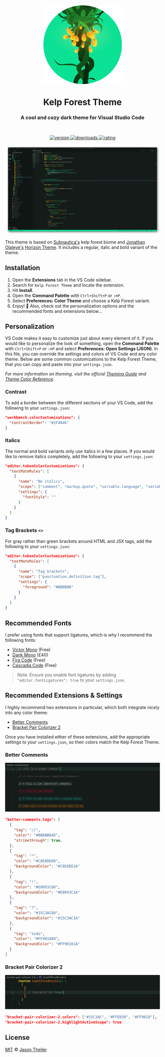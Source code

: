 <p align="center">
  <a href="https://marketplace.visualstudio.com/items?itemName=jasontheiler.kelp-forest-theme-vscode">
    <img src="https://raw.githubusercontent.com/jasontheiler/kelp-forest-theme-vscode/master/images/logo.png" alt="Kelp Forest Theme" height="256px" />
  </a>
</p>

<h1 align="center">Kelp Forest Theme</h1>

<h3 align="center">A cool and cozy dark theme for Visual Studio Code</h3>

<br />

<p align="center">
  <a href="https://marketplace.visualstudio.com/items?itemName=jasontheiler.kelp-forest-theme-vscode">
    <img src="https://img.shields.io/vscode-marketplace/v/jasontheiler.kelp-forest-theme-vscode.svg?style=for-the-badge&logo=visual-studio-code&labelColor=141B19&color=0AE194" alt="version" />
  </a>

  <a href="https://marketplace.visualstudio.com/items?itemName=jasontheiler.kelp-forest-theme-vscode">
    <img src="https://img.shields.io/visual-studio-marketplace/i/jasontheiler.kelp-forest-theme-vscode.svg?style=for-the-badge&logo=docusign&logoColor=FFFFFF&labelColor=141B19&color=0AE194" alt="downloads" />
  </a>

  <a href="https://marketplace.visualstudio.com/items?itemName=jasontheiler.kelp-forest-theme-vscode">
    <img src="https://img.shields.io/visual-studio-marketplace/r/jasontheiler.kelp-forest-theme-vscode.svg?style=for-the-badge&logo=reverbnation&logoColor=FFFFFF&labelColor=141B19&color=0AE194" alt="rating" />
  </a>
</p>

<img src="https://raw.githubusercontent.com/jasontheiler/kelp-forest-theme-vscode/master/images/preview.png" alt="Kelp Forest Theme preview" />

This theme is based on [Subnautica's](https://unknownworlds.com/subnautica/) kelp forest biome and [Jonathan Olaleye's](https://github.com/jolaleye) [Horizon Theme](https://marketplace.visualstudio.com/items?itemName=jolaleye.horizon-theme-vscode). It includes a regular, italic and bold variant of the theme.

## Installation

1. Open the **Extensions** tab in the VS Code sidebar.
2. Search for `Kelp Forest Theme` and locate the extension.
3. Hit **Install**.
4. Open the **Command Palette** with `Ctrl+Shift+P` or `⇧⌘P`.
5. Select **Preferences: Color Theme** and choose a Kelp Forest variant.
6. Enjoy! 🌊 Also, check out the personalization options and the recommended fonts and extensions below...

## Personalization

VS Code makes it easy to customize just about every element of it. If you would like to personalize the look of something, open the **Command Palette** with `Ctrl+Shift+P` or `⇧⌘P` and select **Preferences: Open Settings (JSON)**. In this file, you can override the settings and colors of VS Code and any color theme. Below are some common customizations to the Kelp Forest Theme, that you can copy and paste into your `settings.json`.

_For more information on theming, visit the official [Theming Guide](https://code.visualstudio.com/api/extension-capabilities/theming) and [Theme Color Reference](https://code.visualstudio.com/api/references/theme-color)._

### Contrast

To add a border between the different sections of your VS Code, add the following to your `settings.json`:

```json
"workbench.colorCustomizations": {
  "contrastBorder": "#2F4846"
}
```

### Italics

The normal and bold variants only use italics in a few places. If you would like to remove italics completely, add the following to your `settings.json`:

```json
"editor.tokenColorCustomizations": {
  "textMateRules": [
    {
      "name": "No italics",
      "scope": ["comment", "markup.quote", "variable.language", "variable.parameter"],
      "settings": {
        "fontStyle": ""
      }
    }
  ]
}
```

### Tag Brackets `<>`

For gray rather than green brackets around HTML and JSX tags, add the following to your `settings.json`:

```json
"editor.tokenColorCustomizations": {
  "textMateRules": [
    {
      "name": "Tag brackets",
      "scope": ["punctuation.definition.tag"],
      "settings": {
        "foreground": "#BBBBBB"
      }
    }
  ]
}
```

## Recommended Fonts

I prefer using fonts that support ligatures, which is why I recommend the following fonts:

- [Victor Mono](https://rubjo.github.io/victor-mono) (Free)
- [Dank Mono](https://dank.sh) (£40)
- [Fira Code](https://github.com/tonsky/FiraCode) (Free)
- [Cascadia Code](https://github.com/microsoft/cascadia-code) (Free)

> Note: Ensure you enable font ligatures by adding `"editor.fontLigatures": true` to your `settings.json`.

## Recommended Extensions & Settings

I highly recommend two extensions in particular, which both integrate nicely into any color theme:

- [Better Comments](https://marketplace.visualstudio.com/items?itemName=aaron-bond.better-comments)
- [Bracket Pair Colorizer 2](https://marketplace.visualstudio.com/items?itemName=CoenraadS.bracket-pair-colorizer-2)

Once you have installed either of these extensions, add the appropriate settings to your `settings.json`, so their colors match the Kelp Forest Theme.

### Better Comments

<img src="https://raw.githubusercontent.com/jasontheiler/kelp-forest-theme-vscode/master/images/preview-better-comments.png" alt="Better Comments preview" />

```json
"better-comments.tags": [
  {
    "tag": "//",
    "color": "#BBBBBB4D",
    "strikethrough": true,
  },
  {
    "tag": "*",
    "color": "#C8E8DD80",
    "backgroundColor": "#C8E8DD1A"
  },
  {
    "tag": "!",
    "color": "#E0093C80",
    "backgroundColor": "#E0093C1A"
  },
  {
    "tag": "?",
    "color": "#15C3AC80",
    "backgroundColor": "#15C3AC1A"
  },
  {
    "tag": "todo",
    "color": "#FF901880",
    "backgroundColor": "#FF90181A"
  }
]
```

### Bracket Pair Colorizer 2

<img src="https://raw.githubusercontent.com/jasontheiler/kelp-forest-theme-vscode/master/images/preview-bracket-pair-colorizer-2.png" alt="Bracket Pair Colorizer 2 preview" />

```json
"bracket-pair-colorizer-2.colors": ["#15C3AC", "#FFE030", "#FF9018"],
"bracket-pair-colorizer-2.highlightActiveScope": true
```

## License

[MIT](https://github.com/jasontheiler/kelp-forest-theme-vscode/blob/master/LICENSE) © [Jason Theiler](https://github.com/JasonTheiler)
